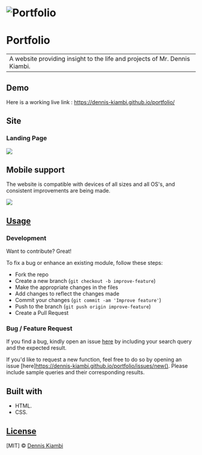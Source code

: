 # ![Portfolio](https://https://dennis-kiambi.github.io/portfolio/)
# Portfolio
<table>
<tr>
<td>
  A website providing insight to the life and projects of Mr. Dennis Kiambi.
</td>
</tr>
</table>


## Demo
Here is a working live link :  https://dennis-kiambi.github.io/portfolio/


## Site

### Landing Page

![](https://dennis-kiambi.github.io/portfolio/)

## Mobile support
The website is compatible with devices of all sizes and all OS's, and consistent improvements are being made.

![](https://dennis-kiambi.github.io/portfolio/)




## [Usage](https://dennis-kiambi.github.io/portfolio/) 

### Development
Want to contribute? Great!

To fix a bug or enhance an existing module, follow these steps:

- Fork the repo
- Create a new branch (`git checkout -b improve-feature`)
- Make the appropriate changes in the files
- Add changes to reflect the changes made
- Commit your changes (`git commit -am 'Improve feature'`)
- Push to the branch (`git push origin improve-feature`)
- Create a Pull Request 

### Bug / Feature Request

If you find a bug, kindly open an issue [here](https://dennis-kiambi.github.io/portfolio/) by including your search query and the expected result.

If you'd like to request a new function, feel free to do so by opening an issue [here]https://dennis-kiambi.github.io/portfolio/issues/new(). Please include sample queries and their corresponding results.


## Built with 

- HTML.
- CSS.



## [License](https://dennis-kiambi.github.io/portfolio/LICENSE.md)

[MIT] © [Dennis Kiambi ](https://dennis-kiambi.github.io/portfolio/LICENSE.md)

